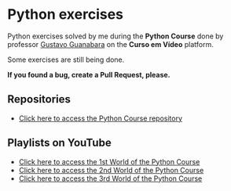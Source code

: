 # Python exercises
Python exercises solved by me during the **Python Course** done by professor [Gustavo Guanabara](https://github.com/gustavoguanabara) on the **Curso em Vídeo** platform.

Some exercises are still being done.

**If you found a bug, create a Pull Request, please.**

## Repositories
* [Click here to access the Python Course repository](https://github.com/cursoemvideo/cursoemvideo-python)

## Playlists on YouTube
* [Click here to access the 1st World of the Python Course](https://www.youtube.com/playlist?list=PLHz_AreHm4dlKP6QQCekuIPky1CiwmdI6)
* [Click here to access the 2nd World of the Python Course](https://www.youtube.com/playlist?list=PLHz_AreHm4dk_nZHmxxf_J0WRAqy5Czye)
* [Click here to access the 3rd World of the Python Course](https://www.youtube.com/playlist?list=PLHz_AreHm4dksnH2jVTIVNviIMBVYyFnH)